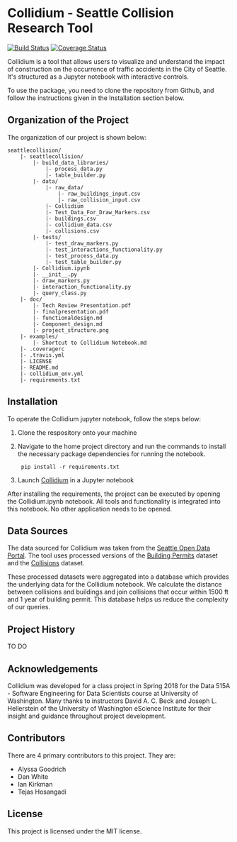 # Collidium - Seattle Collision Research Tool
[![Build Status](https://travis-ci.org/tejasmhos/seattlecollision.svg?branch=master)](https://travis-ci.org/tejasmhos/seattlecollision.svg?branch=master)
[![Coverage Status](https://coveralls.io/repos/github/tejasmhos/seattlecollision/badge.svg?branch=master)](https://coveralls.io/github/tejasmhos/seattlecollision?branch=master) 

Collidium is a tool that allows users to visualize and understand the impact of construction on the occurrence of traffic accidents in the City of Seattle. It's structured as a Jupyter notebook with interactive controls. 

To use the package, you need to clone the repository from Github, and follow the instructions given in the Installation section below.


## Organization of the Project

The organization of our project is shown below:

```
seattlecollision/
	|- seattlecollision/
		|- build_data_libraries/
			|- process_data.py
			|- table_builder.py
		|- data/
			|- raw_data/
				|- raw_buildings_input.csv
				|- raw_collision_input.csv
			|- Collidium
			|- Test_Data_For_Draw_Markers.csv
			|- buildings.csv
			|- collidium_data.csv
			|- collisions.csv
		|- tests/
			|- test_draw_markers.py
			|- test_interactions_functionality.py
			|- test_process_data.py
			|- test_table_builder.py
		|- Collidium.ipynb
		|- __init__.py
		|- draw_markers.py
		|- interaction_functionality.py
		|- query_class.py
	|- doc/
		|- Tech Review Presentation.pdf
		|- finalpresentation.pdf
		|- functionaldesign.md
		|- Component_design.md
		|- project_structure.png
	|- examples/
		|- Shortcut to Collidium Notebook.md
	|- .coveragerc
	|- .travis.yml
	|- LICENSE
	|- README.md
	|- collidium_env.yml
	|- requirements.txt		
```

## Installation

To operate the Collidium jupyter notebook, follow the steps below:
1. Clone the respository onto your machine
2. Navigate to the home project directory and run the commands to install the necessary package dependencies for running the notebook.

    ``` pip install -r requirements.txt```

3. Launch [Collidium](seattlecollision/Collidium.ipynb) in a Jupyter notebook

After installing the requirements, the project can be executed by opening the Collidium.ipynb notebook. All tools and functionality is integrated into this notebook. No other application needs to be opened.

## Data Sources
 The data sourced for Collidium was taken from the [Seattle Open Data Portal](https://data.seattle.gov/). The tool uses processed versions of the [Building Permits](https://data.seattle.gov/Permitting/Building-Permits-Current/mags-97de/data) dataset and the [Collisions](https://data-seattlecitygis.opendata.arcgis.com/datasets/collisions/data) dataset. 
 
 These processed datasets were aggregated into a database which provides the underlying data for the Collidium notebook. We calculate the distance between collisions and buildings and join collisions that occur within 1500 ft and 1 year of building permit. This database helps us reduce the complexity of our queries.
 
 ## Project History
 TO DO
 
 
 
 ## Acknowledgements
 
 Collidium was developed for a class project in Spring 2018 for the Data 515A - Software Engineering for Data Scientists course at University of Washington. Many thanks to instructors David A. C. Beck and Joseph L. Hellerstein of the University of Washington eScience Institute for their insight and guidance throughout project development.

## Contributors

There are 4 primary contributors to this project. They are:

- Alyssa Goodrich
- Dan White
- Ian Kirkman 
- Tejas Hosangadi

## License

This project is licensed under the MIT license.
